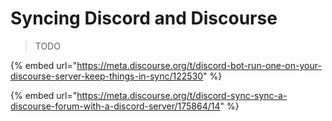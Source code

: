 # Syncing Discord and Discourse

> TODO

{% embed url="https://meta.discourse.org/t/discord-bot-run-one-on-your-discourse-server-keep-things-in-sync/122530" %}



{% embed url="https://meta.discourse.org/t/discord-sync-sync-a-discourse-forum-with-a-discord-server/175864/14" %}



